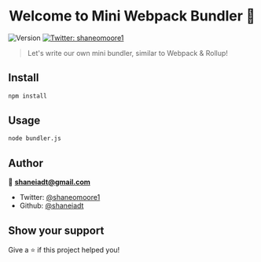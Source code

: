 <h1 align="center">Welcome to Mini Webpack Bundler 👋</h1>
<p>
  <img alt="Version" src="https://img.shields.io/badge/version-1.0.0-blue.svg?cacheSeconds=2592000" />
  <a href="https://twitter.com/shaneomoore1">
    <img alt="Twitter: shaneomoore1" src="https://img.shields.io/twitter/follow/shaneomoore1.svg?style=social" target="_blank" />
  </a>
</p>

> Let's write our own mini bundler, similar to Webpack & Rollup!

## Install

```sh
npm install
```

## Usage

```sh
node bundler.js
```

## Author

👤 **shaneiadt@gmail.com**

* Twitter: [@shaneomoore1](https://twitter.com/shaneomoore1)
* Github: [@shaneiadt](https://github.com/shaneiadt)

## Show your support

Give a ⭐️ if this project helped you!